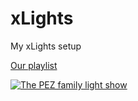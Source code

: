 # xLights
My xLights setup

[Our playlist](https://www.youtube.com/playlist?list=PLkfi7Zm-nmucTYFHomzl2yFYnsTBoqDTp)

[![The PEZ family light show](https://img.youtube.com/vi/8GTmsKpudoM/0.jpg)](https://www.youtube.com/playlist?list=PLkfi7Zm-nmucTYFHomzl2yFYnsTBoqDTp)
